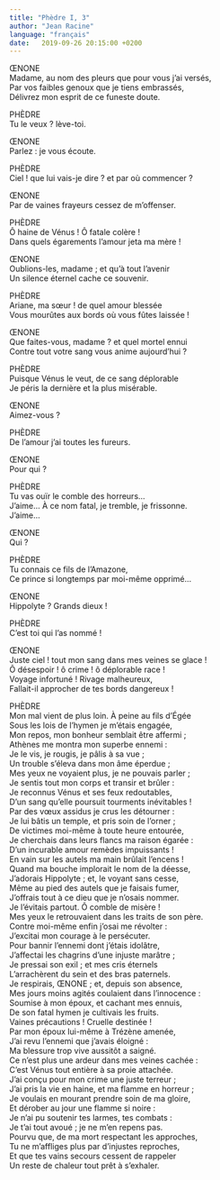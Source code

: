 ```yaml
---
title: "Phèdre I, 3"
author: "Jean Racine"
language: "français"
date:   2019-09-26 20:15:00 +0200
---
```

ŒNONE  
Madame, au nom des pleurs que pour vous j’ai versés,  
Par vos faibles genoux que je tiens embrassés,  
Délivrez mon esprit de ce funeste doute.  
  
PHÈDRE  
Tu le veux ? lève-toi.  
  
ŒNONE  
Parlez : je vous écoute.  
  
PHÈDRE  
Ciel ! que lui vais-je dire ? et par où commencer ?  
  
ŒNONE  
Par de vaines frayeurs cessez de m’offenser.  
  
PHÈDRE  
Ô haine de Vénus ! Ô fatale colère !  
Dans quels égarements l’amour jeta ma mère !  
  
ŒNONE  
Oublions-les, madame ; et qu’à tout l’avenir  
Un silence éternel cache ce souvenir.  
  
PHÈDRE  
Ariane, ma sœur ! de quel amour blessée  
Vous mourûtes aux bords où vous fûtes laissée !  
  
ŒNONE  
Que faites-vous, madame ? et quel mortel ennui  
Contre tout votre sang vous anime aujourd’hui ?  
  
PHÈDRE  
Puisque Vénus le veut, de ce sang déplorable  
Je péris la dernière et la plus misérable.  
  
ŒNONE  
Aimez-vous ?  
  
PHÈDRE  
De l’amour j’ai toutes les fureurs.  
  
ŒNONE  
Pour qui ?  
  
PHÈDRE  
Tu vas ouïr le comble des horreurs…  
J’aime… À ce nom fatal, je tremble, je frissonne.  
J’aime…  
  
ŒNONE  
Qui ?  
  
PHÈDRE  
Tu connais ce fils de l’Amazone,  
Ce prince si longtemps par moi-même opprimé…  
  
ŒNONE  
Hippolyte ? Grands dieux !  
  
PHÈDRE  
C’est toi qui l’as nommé !  
  
ŒNONE  
Juste ciel ! tout mon sang dans mes veines se glace !  
Ô désespoir ! ô crime ! ô déplorable race !  
Voyage infortuné ! Rivage malheureux,  
Fallait-il approcher de tes bords dangereux !  
  
PHÈDRE  
Mon mal vient de plus loin. À peine au fils d’Égée  
Sous les lois de l’hymen je m’étais engagée,  
Mon repos, mon bonheur semblait être affermi ;  
Athènes me montra mon superbe ennemi :  
Je le vis, je rougis, je pâlis à sa vue ;  
Un trouble s’éleva dans mon âme éperdue ;  
Mes yeux ne voyaient plus, je ne pouvais parler ;  
Je sentis tout mon corps et transir et brûler :  
Je reconnus Vénus et ses feux redoutables,  
D’un sang qu’elle poursuit tourments inévitables !  
Par des vœux assidus je crus les détourner :  
Je lui bâtis un temple, et pris soin de l’orner ;  
De victimes moi-même à toute heure entourée,  
Je cherchais dans leurs flancs ma raison égarée :  
D’un incurable amour remèdes impuissants !  
En vain sur les autels ma main brûlait l’encens !  
Quand ma bouche implorait le nom de la déesse,  
J’adorais Hippolyte ; et, le voyant sans cesse,  
Même au pied des autels que je faisais fumer,  
J’offrais tout à ce dieu que je n’osais nommer.  
Je l’évitais partout. Ô comble de misère !  
Mes yeux le retrouvaient dans les traits de son père.  
Contre moi-même enfin j’osai me révolter :  
J’excitai mon courage à le persécuter.  
Pour bannir l’ennemi dont j’étais idolâtre,  
J’affectai les chagrins d’une injuste marâtre ;  
Je pressai son exil ; et mes cris éternels  
L’arrachèrent du sein et des bras paternels.  
Je respirais, ŒNONE ; et, depuis son absence,  
Mes jours moins agités coulaient dans l’innocence :  
Soumise à mon époux, et cachant mes ennuis,  
De son fatal hymen je cultivais les fruits.  
Vaines précautions ! Cruelle destinée !  
Par mon époux lui-même à Trézène amenée,  
J’ai revu l’ennemi que j’avais éloigné :  
Ma blessure trop vive aussitôt a saigné.  
Ce n’est plus une ardeur dans mes veines cachée :  
C’est Vénus tout entière à sa proie attachée.  
J’ai conçu pour mon crime une juste terreur ;  
J’ai pris la vie en haine, et ma flamme en horreur ;  
Je voulais en mourant prendre soin de ma gloire,  
Et dérober au jour une flamme si noire :  
Je n’ai pu soutenir tes larmes, tes combats :  
Je t’ai tout avoué ; je ne m’en repens pas.  
Pourvu que, de ma mort respectant les approches,  
Tu ne m’affliges plus par d’injustes reproches,  
Et que tes vains secours cessent de rappeler  
Un reste de chaleur tout prêt à s’exhaler.  